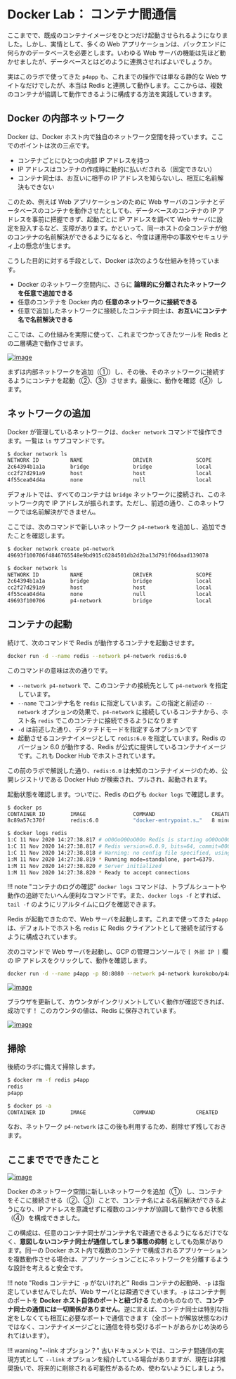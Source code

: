# Docker Lab： コンテナ間通信

ここまでで、既成のコンテナイメージをひとつだけ起動させられるようになりました。しかし、実情として、多くの Web アプリケーションは、バックエンドに何らかのデータベースを必要とします。いわゆる Web サーバの機能は先ほど動かせましたが、データベースとはどのように連携させればよいでしょうか。

実はこのラボで使ってきた `p4app` も、これまでの操作では単なる静的な Web サイトなだけでしたが、本当は Redis と連携して動作します。ここからは、複数のコンテナが協調して動作できるように構成する方法を実践していきます。

## Docker の内部ネットワーク

Docker は、Docker ホスト内で独自のネットワーク空間を持っています。ここでのポイントは次の三点です。

- コンテナごとにひとつの内部 IP アドレスを持つ
- IP アドレスはコンテナの作成時に動的に払いだされる（固定できない）
- コンテナ同士は、お互いに相手の IP アドレスを知らないし、相互に名前解決もできない

このため、例えば Web アプリケーションのために Web サーバのコンテナとデータベースのコンテナを動作させたとしても、データベースのコンテナの IP アドレスを事前に把握できず、起動ごとに IP アドレスを調べて Web サーバに設定を投入するなど、支障があります。かといって、同一ホストの全コンテナが他のコンテナの名前解決ができるようになると、今度は運用中の事故やセキュリティ上の懸念が生じます。

こうした目的に対する手段として、Docker は次のような仕組みを持っています。

- Docker のネットワーク空間内に、さらに **論理的に分離されたネットワークを任意で追加できる**
- 任意のコンテナを Docker 内の **任意のネットワークに接続できる**
- 任意で追加したネットワークに接続したコンテナ同士は、**お互いにコンテナ名で名前解決できる**

ここでは、この仕組みを実際に使って、これまでつかってきたツールを Redis との二層構造で動作させます。

[![image](https://user-images.githubusercontent.com/2920259/99185496-98a8bf80-278d-11eb-8cdc-dd5cda81f114.png)](https://user-images.githubusercontent.com/2920259/99185496-98a8bf80-278d-11eb-8cdc-dd5cda81f114.png)

まずは内部ネットワークを追加（①）し、その後、そのネットワークに接続するようにコンテナを起動（②、③）させます。最後に、動作を確認（④）します。

## ネットワークの追加

Docker が管理しているネットワークは、`docker network` コマンドで操作できます。一覧は `ls` サブコマンドです。

```bash
$ docker network ls
NETWORK ID          NAME                DRIVER              SCOPE
2c64394b1a1a        bridge              bridge              local
cc2f27d291a9        host                host                local
4f55cea04d4a        none                null                local
```

デフォルトでは、すべてのコンテナは `bridge` ネットワークに接続され、このネットワーク内で IP アドレスが振られます。ただし、前述の通り、このネットワークでは名前解決ができません。

ここでは、次のコマンドで新しいネットワーク `p4-network` を追加し、追加できたことを確認します。

```bash
$ docker network create p4-network
49693f100706f4846765548e9bd915c6284501db2d2ba13d791f06daad139078

$ docker network ls
NETWORK ID          NAME                DRIVER              SCOPE
2c64394b1a1a        bridge              bridge              local
cc2f27d291a9        host                host                local
4f55cea04d4a        none                null                local
49693f100706        p4-network          bridge              local
```

## コンテナの起動

続けて、次のコマンドで Redis が動作するコンテナを起動させます。

```bash
docker run -d --name redis --network p4-network redis:6.0
```

このコマンドの意味は次の通りです。

- `--network p4-network` で、このコンテナの接続先として `p4-network` を指定しています。
- `--name` でコンテナ名を `redis` に指定しています。この指定と前述の `--network` オプションの効果で、`p4-network` に接続しているコンテナから、ホスト名 `redis` でこのコンテナに接続できるようになります
- `-d` は前述した通り、デタッチドモードを指定するオプションです
- 起動させるコンテナイメージとして `redis:6.0` を指定しています。Redis のバージョン 6.0 が動作する、Redis が公式に提供しているコンテナイメージです。これも Docker Hub でホストされています。

この前のラボで解説した通り、`redis:6.0` は未知のコンテナイメージのため、公開レジストリである Docker Hub が検索され、プルされ、起動されます。

起動状態を確認します。ついでに、Redis のログも `docker logs` で確認します。

```bash
$ docker ps
CONTAINER ID        IMAGE               COMMAND                  CREATED             STATUS              PORTS               NAMES
8c89a57c370f        redis:6.0           "docker-entrypoint.s…"   8 minutes ago       Up 8 minutes        6379/tcp            redis

$ docker logs redis
1:C 11 Nov 2020 14:27:38.817 # oO0OoO0OoO0Oo Redis is starting oO0OoO0OoO0Oo
1:C 11 Nov 2020 14:27:38.817 # Redis version=6.0.9, bits=64, commit=00000000, modified=0, pid=1, just started
1:C 11 Nov 2020 14:27:38.818 # Warning: no config file specified, using the default config. In order to specify a config file use redis-server /path/to/redis.conf
1:M 11 Nov 2020 14:27:38.819 * Running mode=standalone, port=6379.
1:M 11 Nov 2020 14:27:38.820 # Server initialized
1:M 11 Nov 2020 14:27:38.820 * Ready to accept connections
```

!!! note "コンテナのログの確認"
    `docker logs` コマンドは、トラブルシュートや動作の追跡でたいへん便利なコマンドです。また、`docker logs -f` とすれば、`tail -f` のようにリアルタイムにログを確認できます。

Redis が起動できたので、Web サーバを起動します。これまで使ってきた `p4app` は、デフォルトでホスト名 `redis` に Redis クライアントとして接続を試行するように構成されています。

次のコマンドで Web サーバを起動し、GCP の管理コンソールで `[ 外部 IP ]` 欄の IP アドレスをクリックして、動作を確認します。

```bash
docker run -d --name p4app -p 80:8080 --network p4-network kurokobo/p4app:0.0.1
```

[![image](https://user-images.githubusercontent.com/2920259/98825991-7c98db80-2478-11eb-8c22-c0a0e6077cf2.png)](https://user-images.githubusercontent.com/2920259/98825991-7c98db80-2478-11eb-8c22-c0a0e6077cf2.png)

ブラウザを更新して、カウンタがインクリメントしていく動作が確認できれば、成功です！ このカウンタの値は、Redis に保存されています。

[![image](https://user-images.githubusercontent.com/2920259/98826090-a18d4e80-2478-11eb-8f72-cd7f6cc6b05c.png)](https://user-images.githubusercontent.com/2920259/98826090-a18d4e80-2478-11eb-8f72-cd7f6cc6b05c.png)

## 掃除

後続のラボに備えて掃除します。

```bash
$ docker rm -f redis p4app
redis
p4app

$ docker ps -a
CONTAINER ID        IMAGE               COMMAND             CREATED             STATUS              PORTS               NAMES
```

なお、ネットワーク `p4-network` はこの後も利用するため、削除せず残しておきます。

## ここまででできたこと

[![image](https://user-images.githubusercontent.com/2920259/99185496-98a8bf80-278d-11eb-8cdc-dd5cda81f114.png)](https://user-images.githubusercontent.com/2920259/99185496-98a8bf80-278d-11eb-8cdc-dd5cda81f114.png)

Docker のネットワーク空間に新しいネットワークを追加（①）し、コンテナをそこに接続させる（②、③）ことで、コンテナ名による名前解決ができるようになり、IP アドレスを意識せずに複数のコンテナが協調して動作できる状態（④）を構成できました。

この構成は、任意のコンテナ同士がコンテナ名で疎通できるようになるだけでなく、**意図しないコンテナ同士が通信してしまう事態の抑制** としても効果があります。同一の Docker ホスト内で複数のコンテナで構成されるアプリケーションを複数動作させる場合は、アプリケーションごとにネットワークを分離するような設計を考えると安全です。

!!! note "Redis コンテナに `-p` がないけれど"
    Redis コンテナの起動時、`-p` は指定していませんでしたが、Web サーバとは疎通できています。`-p` はコンテナ側のポートを **Docker ホスト自体のポートと紐づける** ためのものなので、**コンテナ同士の通信には一切関係がありません**。逆に言えば、コンテナ同士は特別な指定をしなくても相互に必要なポートで通信できます（全ポートが解放状態なわけではなく、コンテナイメージごとに通信を待ち受けるポートがあらかじめ決められてはいます）。

!!! warning "--link オプション？"
    古いドキュメントでは、コンテナ間通信の実現方式として `--link` オプションを紹介している場合がありますが、現在は非推奨扱いで、将来的に削除される可能性があるため、使わないようにしましょう。
